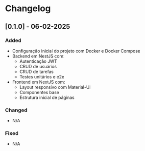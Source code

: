 # Changelog

## [0.1.0] - 06-02-2025

### Added
- Configuração inicial do projeto com Docker e Docker Compose
- Backend em NestJS com:
  - Autenticação JWT
  - CRUD de usuários
  - CRUD de tarefas
  - Testes unitários e e2e
- Frontend em NextJS com:
  - Layout responsivo com Material-UI
  - Componentes base
  - Estrutura inicial de páginas

### Changed
- N/A

### Fixed
- N/A